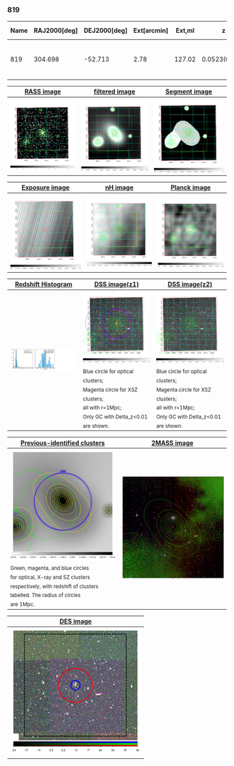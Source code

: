 <div STYLE="page-break-after: always;"></div>

### 819

|Name|RAJ2000[deg]|DEJ2000[deg] |Ext[arcmin]| Ext,ml | z | z_src| C|GC(XSZ,Delta_z<0.01)| GC(OPT,Delta_z<0.01)|GC| R_sig[arcmin] | R500[arcmin] | R500[Mpc]| CRsig[c/s] | CR500[c/s] |L500[1E44 erg/s]|F500[1E-12 erg/s/cm^2]| M500[1E14 Msun]|Tx[keV]|Cnt_sig|Beta|Rc[arcmin]|Comment|Alias|
|---|---|---|---|---|---|------|---|--------|---------|----------|---|---|---|---|---|---|---|---|---|---|---|---|---|---|
|819| 304.698| -52.713| 2.78| 127.02| 0.0523(0.005)| z1, z_xsz| B| MCXC, PSZ2, Tar| A| A, MCXC, N, PSZ2, Tar| 23.712| 14.570| 0.891| 0.705(0.089)| 0.662(0.084)| 0.777(0.055)| 11.978(0.848)| 2.12(0.08)| 3.46(0.08)| 236.8| 0.546(-0.022+0.026)| 2.657(-0.390+0.434)| -| k350|

|[RASS image](../image/819/819_img.pdf)|[filtered image](../image/819/819_fil.pdf)|[Segment image](../image/819/819_seg.pdf)|
|-------------------|--------------------|-------------------|
| <img src="../image/819/819_img.png" width="300">  | <img src="../image/819/819_fil.png" width="300">   | <img src="../image/819/819_seg.png" width="300">  |

|[Exposure image](../image/819/819_mex.pdf)| [nH image](../image/819/819_nh.pdf)| [Planck image](../image/819/819_p.pdf)|
|-------------------|--------------------|-------------------|
|<img src="../image/819/819_mex.png" width="300">   | <img src="../image/819/819_nh.png" width="300">    | <img src="../image/819/819_p.png" width="300"> |

|[Redshift Histogram](../image/819/819_zg.pdf) | [DSS image(z1)](../image/819/819_dss_z1.pdf)      |  [DSS image(z2)](../image/819/819_dss_z2.pdf)    |
|-------------------|--------------------|-------------------|
|<img src="../image/819/819_zg.png" width="300"> |<img src="../image/819/819_dss_z1.png" width="300"> <sub><br>Blue circle for optical clusters; <br>Magenta circle for XSZ clusters; <br>all with r=1Mpc; <br>Only GC with Delta_z<0.01 are shown. </sub>| <img src="../image/819/819_dss_z2.png" width="300"><sub><br>Blue circle for optical clusters; <br>Magenta circle for XSZ clusters; <br>all with r=1Mpc; <br>Only GC with Delta_z<0.01 are shown. </sub> |

|[Previous-identified clusters](../image/819/819_gc.pdf) | [2MASS image](../image/819/819_2mass.pdf)      |
|-------------------|-------------------|
|<img src=../image/819/819_gc.png width="300"> <br><sub>Green, magenta, and blue circles <br>for optical, X-ray and SZ clusters <br>respectively, with redshift of clusters <br>labelled. The radius of circles <br>are 1Mpc.</sub>|<img src="../image/819/819_2mass.png" width="300">  |

|[DES image](../image/819/819_des.pdf)   |
|-------------------|
| <img src="../image/819/819_des.png" width="300">  |
